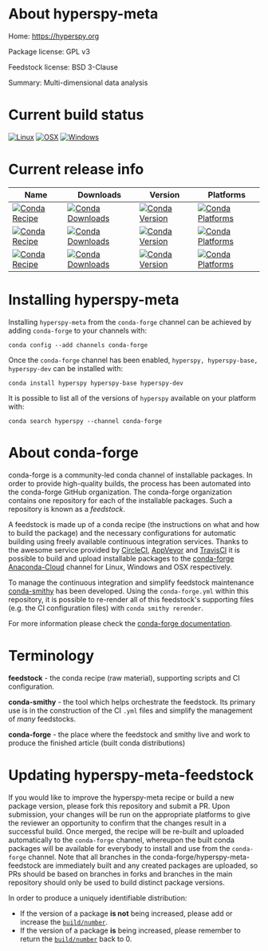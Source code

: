 About hyperspy-meta
===================

Home: https://hyperspy.org

Package license: GPL v3

Feedstock license: BSD 3-Clause

Summary: Multi-dimensional data analysis



Current build status
====================

[![Linux](https://img.shields.io/circleci/project/github/conda-forge/hyperspy-feedstock/master.svg?label=Linux)](https://circleci.com/gh/conda-forge/hyperspy-feedstock)
[![OSX](https://img.shields.io/travis/conda-forge/hyperspy-feedstock/master.svg?label=macOS)](https://travis-ci.org/conda-forge/hyperspy-feedstock)
[![Windows](https://img.shields.io/appveyor/ci/conda-forge/hyperspy-feedstock/master.svg?label=Windows)](https://ci.appveyor.com/project/conda-forge/hyperspy-feedstock/branch/master)

Current release info
====================

| Name | Downloads | Version | Platforms |
| --- | --- | --- | --- |
| [![Conda Recipe](https://img.shields.io/badge/recipe-hyperspy-green.svg)](https://anaconda.org/conda-forge/hyperspy) | [![Conda Downloads](https://img.shields.io/conda/dn/conda-forge/hyperspy.svg)](https://anaconda.org/conda-forge/hyperspy) | [![Conda Version](https://img.shields.io/conda/vn/conda-forge/hyperspy.svg)](https://anaconda.org/conda-forge/hyperspy) | [![Conda Platforms](https://img.shields.io/conda/pn/conda-forge/hyperspy.svg)](https://anaconda.org/conda-forge/hyperspy) |
| [![Conda Recipe](https://img.shields.io/badge/recipe-hyperspy--base-green.svg)](https://anaconda.org/conda-forge/hyperspy-base) | [![Conda Downloads](https://img.shields.io/conda/dn/conda-forge/hyperspy-base.svg)](https://anaconda.org/conda-forge/hyperspy-base) | [![Conda Version](https://img.shields.io/conda/vn/conda-forge/hyperspy-base.svg)](https://anaconda.org/conda-forge/hyperspy-base) | [![Conda Platforms](https://img.shields.io/conda/pn/conda-forge/hyperspy-base.svg)](https://anaconda.org/conda-forge/hyperspy-base) |
| [![Conda Recipe](https://img.shields.io/badge/recipe-hyperspy--dev-green.svg)](https://anaconda.org/conda-forge/hyperspy-dev) | [![Conda Downloads](https://img.shields.io/conda/dn/conda-forge/hyperspy-dev.svg)](https://anaconda.org/conda-forge/hyperspy-dev) | [![Conda Version](https://img.shields.io/conda/vn/conda-forge/hyperspy-dev.svg)](https://anaconda.org/conda-forge/hyperspy-dev) | [![Conda Platforms](https://img.shields.io/conda/pn/conda-forge/hyperspy-dev.svg)](https://anaconda.org/conda-forge/hyperspy-dev) |

Installing hyperspy-meta
========================

Installing `hyperspy-meta` from the `conda-forge` channel can be achieved by adding `conda-forge` to your channels with:

```
conda config --add channels conda-forge
```

Once the `conda-forge` channel has been enabled, `hyperspy, hyperspy-base, hyperspy-dev` can be installed with:

```
conda install hyperspy hyperspy-base hyperspy-dev
```

It is possible to list all of the versions of `hyperspy` available on your platform with:

```
conda search hyperspy --channel conda-forge
```


About conda-forge
=================

conda-forge is a community-led conda channel of installable packages.
In order to provide high-quality builds, the process has been automated into the
conda-forge GitHub organization. The conda-forge organization contains one repository
for each of the installable packages. Such a repository is known as a *feedstock*.

A feedstock is made up of a conda recipe (the instructions on what and how to build
the package) and the necessary configurations for automatic building using freely
available continuous integration services. Thanks to the awesome service provided by
[CircleCI](https://circleci.com/), [AppVeyor](https://www.appveyor.com/)
and [TravisCI](https://travis-ci.org/) it is possible to build and upload installable
packages to the [conda-forge](https://anaconda.org/conda-forge)
[Anaconda-Cloud](https://anaconda.org/) channel for Linux, Windows and OSX respectively.

To manage the continuous integration and simplify feedstock maintenance
[conda-smithy](https://github.com/conda-forge/conda-smithy) has been developed.
Using the ``conda-forge.yml`` within this repository, it is possible to re-render all of
this feedstock's supporting files (e.g. the CI configuration files) with ``conda smithy rerender``.

For more information please check the [conda-forge documentation](https://conda-forge.org/docs/).

Terminology
===========

**feedstock** - the conda recipe (raw material), supporting scripts and CI configuration.

**conda-smithy** - the tool which helps orchestrate the feedstock.
                   Its primary use is in the construction of the CI ``.yml`` files
                   and simplify the management of *many* feedstocks.

**conda-forge** - the place where the feedstock and smithy live and work to
                  produce the finished article (built conda distributions)


Updating hyperspy-meta-feedstock
================================

If you would like to improve the hyperspy-meta recipe or build a new
package version, please fork this repository and submit a PR. Upon submission,
your changes will be run on the appropriate platforms to give the reviewer an
opportunity to confirm that the changes result in a successful build. Once
merged, the recipe will be re-built and uploaded automatically to the
`conda-forge` channel, whereupon the built conda packages will be available for
everybody to install and use from the `conda-forge` channel.
Note that all branches in the conda-forge/hyperspy-meta-feedstock are
immediately built and any created packages are uploaded, so PRs should be based
on branches in forks and branches in the main repository should only be used to
build distinct package versions.

In order to produce a uniquely identifiable distribution:
 * If the version of a package **is not** being increased, please add or increase
   the [``build/number``](https://conda.io/docs/user-guide/tasks/build-packages/define-metadata.html#build-number-and-string).
 * If the version of a package **is** being increased, please remember to return
   the [``build/number``](https://conda.io/docs/user-guide/tasks/build-packages/define-metadata.html#build-number-and-string)
   back to 0.
